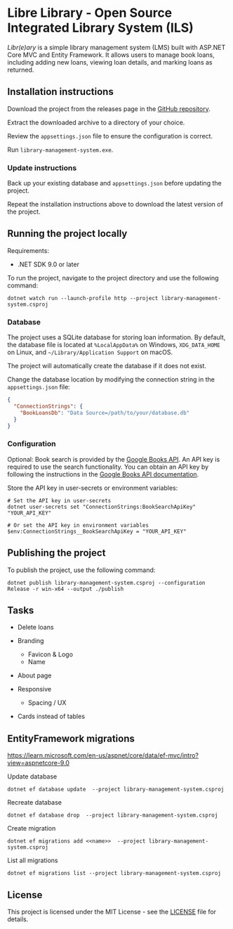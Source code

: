 # Libre Library - Open Source Integrated Library System (ILS)

_Libr(e)ary_ is a simple library management system (LMS) built with ASP.NET Core MVC and Entity Framework. It allows users to manage book loans, including adding new loans, viewing loan details, and marking loans as returned.

## Installation instructions

Download the project from the releases page in the [GitHub repository](https://github.com/yvzn/library-management-system/releases).

Extract the downloaded archive to a directory of your choice.

Review the `appsettings.json` file to ensure the configuration is correct.

Run `library-management-system.exe`.

### Update instructions

Back up your existing database and `appsettings.json` before updating the project.

Repeat the installation instructions above to download the latest version of the project.

## Running the project locally

Requirements:
- .NET SDK 9.0 or later

To run the project, navigate to the project directory and use the following command:

```pwsh
dotnet watch run --launch-profile http --project library-management-system.csproj
```

### Database

The project uses a SQLite database for storing loan information. By default, the database file is located at `%LocalAppData%` on Windows, `XDG_DATA_HOME` on Linux, and `~/Library/Application Support` on macOS.

The project will automatically create the database if it does not exist.

Change the database location by modifying the connection string in the `appsettings.json` file:

```json
{
  "ConnectionStrings": {
    "BookLoansDb": "Data Source=/path/to/your/database.db"
  }
}
```

### Configuration

Optional: Book search is provided by the [Google Books API](https://developers.google.com/books/docs/overview). An API key is required to use the search functionality. You can obtain an API key by following the instructions in the [Google Books API documentation](https://developers.google.com/books/docs/v1/using#APIKey).

Store the API key in user-secrets or environment variables:

```pwsh
# Set the API key in user-secrets
dotnet user-secrets set "ConnectionStrings:BookSearchApiKey" "YOUR_API_KEY"

# Or set the API key in environment variables
$env:ConnectionStrings__BookSearchApiKey = "YOUR_API_KEY"
```

## Publishing the project

To publish the project, use the following command:

```pwsh
dotnet publish library-management-system.csproj --configuration Release -r win-x64 --output ./publish
```

## Tasks

- Delete loans

- Branding
	- Favicon & Logo
	- Name

- About page

- Responsive
	- Spacing / UX

- Cards instead of tables

## EntityFramework migrations

<https://learn.microsoft.com/en-us/aspnet/core/data/ef-mvc/intro?view=aspnetcore-9.0>

Update database

```pwsh
dotnet ef database update  --project library-management-system.csproj
```

Recreate database

```pwsh
dotnet ef database drop  --project library-management-system.csproj
```

Create migration

```pwsh
dotnet ef migrations add <<name>>  --project library-management-system.csproj
```

List all migrations

```pwsh
dotnet ef migrations list --project library-management-system.csproj
```

## License

This project is licensed under the MIT License - see the [LICENSE](LICENSE) file for details.
